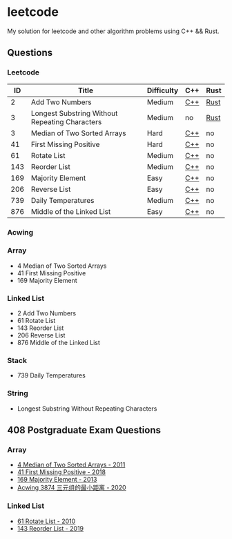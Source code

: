 # leetcode

My solution for leetcode and other algorithm problems using C++ && Rust.    
  

## Questions
### Leetcode 

| ID  | Title              | Difficulty | C++       | Rust |
| --- | ------------------ | ------     | ---       |----|
|  2  | Add  Two Numbers   |Medium|[C++](C++/2-Add-Two-Numbers.cpp)|[Rust](Rust/2-两数相加.rs) |
| 3 | Longest Substring Without Repeating Characters | Medium | no | [Rust](Rust/3-%E6%97%A0%E9%87%8D%E5%A4%8D%E5%AD%97%E7%AC%A6%E7%9A%84%E6%9C%80%E9%95%BF%E5%AD%90%E4%B8%B2.rs) |
|3| Median of Two Sorted Arrays | Hard | [C++](C++/4-Median-of-Two-Sorted-Arrays.cpp) | no |
| 41 | First Missing Positive | Hard | [C++](C++/41-First-Missing-Positive.cpp)| no |
|61| Rotate List | Medium | [C++](C++/61-Rotate-List.cpp) | no |
|143| Reorder List | Medium | [C++](C++/143-Reorder-List.cpp)| no |
|169| Majority Element | Easy | [C++](C++/169-Majority-Element.cpp) | no |
|206| Reverse List | Easy | [C++](C++/206-Reverse-Linked-List.cpp) | no |
| 739 | Daily Temperatures | Medium | [C++](C++/739-20Daily-Temperatures.cpp) | no |
| 876 | Middle of the Linked List | Easy | [C++](C++/876-Middle-of-the-Linked-List.cpp) | no |

### Acwing 

### Array
- 4 Median of Two Sorted Arrays
- 41 First Missing Positive
- 169 Majority Element

### Linked List
- 2 Add Two Numbers
- 61 Rotate List 
- 143 Reorder List
- 206 Reverse List
- 876 Middle of the Linked List

### Stack 
- 739 Daily Temperatures

### String 
- Longest Substring Without Repeating Characters

## 408 Postgraduate Exam Questions
### Array 
- [4 Median of Two Sorted Arrays - 2011](C++/4-Median-of-Two-Sorted-Arrays.cpp)
- [41 First Missing Positive - 2018](C++/41-First-Missing-Positive.cpp)
- [169 Majority Element - 2013](C++/169-Majority-Element.cpp)
- [Acwing 3874 三元组的最小距离 - 2020](Acwing/3874-三元组的最小距离.cpp)

### Linked List
- [61 Rotate List - 2010](C++/61-Rotate-List.cpp)
- [143 Reorder List - 2019](C++/143-Reorder-List.cpp)


